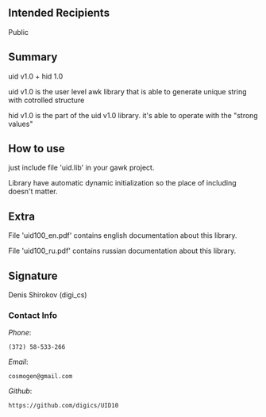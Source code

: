 ﻿## Intended Recipients
Public



## Summary

uid v1.0 + hid 1.0

uid v1.0 is the user level awk library that is able to generate unique string with cotrolled structure

hid v1.0 is the part of the uid v1.0 library. it's able to operate with the "strong values" 




## How to use

just include file 'uid.lib' in your gawk project.

Library have automatic dynamic initialization so the place of including doesn't matter.




## Extra

File 'uid100_en.pdf' contains english documentation about this library.

File 'uid100_ru.pdf' contains russian documentation about this library.


## Signature

Denis Shirokov (digi_cs)



### Contact Info

*Phone*:

    (372) 58-533-266

*Email*:

    cosmogen@gmail.com

*Github*:

    https://github.com/digics/UID10
